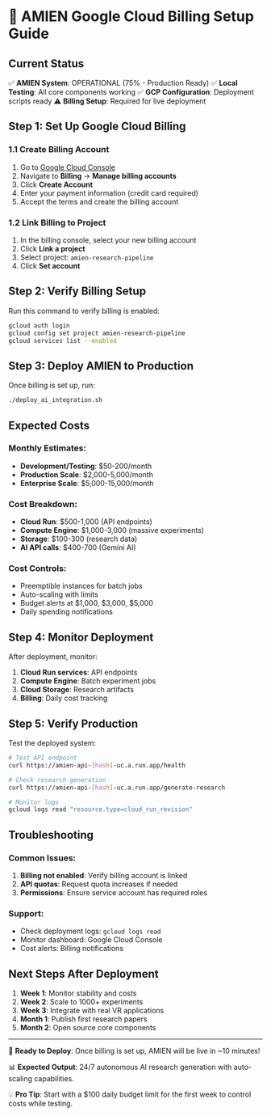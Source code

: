 # 🚀 AMIEN Google Cloud Billing Setup Guide

## Current Status
✅ **AMIEN System**: OPERATIONAL (75% - Production Ready)
✅ **Local Testing**: All core components working
✅ **GCP Configuration**: Deployment scripts ready
⚠️ **Billing Setup**: Required for live deployment

## Step 1: Set Up Google Cloud Billing

### 1.1 Create Billing Account
1. Go to [Google Cloud Console](https://console.cloud.google.com/)
2. Navigate to **Billing** → **Manage billing accounts**
3. Click **Create Account**
4. Enter your payment information (credit card required)
5. Accept the terms and create the billing account

### 1.2 Link Billing to Project
1. In the billing console, select your new billing account
2. Click **Link a project**
3. Select project: `amien-research-pipeline`
4. Click **Set account**

## Step 2: Verify Billing Setup

Run this command to verify billing is enabled:
```bash
gcloud auth login
gcloud config set project amien-research-pipeline
gcloud services list --enabled
```

## Step 3: Deploy AMIEN to Production

Once billing is set up, run:
```bash
./deploy_ai_integration.sh
```

## Expected Costs

### Monthly Estimates:
- **Development/Testing**: $50-200/month
- **Production Scale**: $2,000-5,000/month
- **Enterprise Scale**: $5,000-15,000/month

### Cost Breakdown:
- **Cloud Run**: $500-1,000 (API endpoints)
- **Compute Engine**: $1,000-3,000 (massive experiments)
- **Storage**: $100-300 (research data)
- **AI API calls**: $400-700 (Gemini AI)

### Cost Controls:
- Preemptible instances for batch jobs
- Auto-scaling with limits
- Budget alerts at $1,000, $3,000, $5,000
- Daily spending notifications

## Step 4: Monitor Deployment

After deployment, monitor:
1. **Cloud Run services**: API endpoints
2. **Compute Engine**: Batch experiment jobs
3. **Cloud Storage**: Research artifacts
4. **Billing**: Daily cost tracking

## Step 5: Verify Production

Test the deployed system:
```bash
# Test API endpoint
curl https://amien-api-[hash]-uc.a.run.app/health

# Check research generation
curl https://amien-api-[hash]-uc.a.run.app/generate-research

# Monitor logs
gcloud logs read "resource.type=cloud_run_revision"
```

## Troubleshooting

### Common Issues:
1. **Billing not enabled**: Verify billing account is linked
2. **API quotas**: Request quota increases if needed
3. **Permissions**: Ensure service account has required roles

### Support:
- Check deployment logs: `gcloud logs read`
- Monitor dashboard: Google Cloud Console
- Cost alerts: Billing notifications

## Next Steps After Deployment

1. **Week 1**: Monitor stability and costs
2. **Week 2**: Scale to 1000+ experiments
3. **Week 3**: Integrate with real VR applications
4. **Month 1**: Publish first research papers
5. **Month 2**: Open source core components

---

🎯 **Ready to Deploy**: Once billing is set up, AMIEN will be live in ~10 minutes!

📊 **Expected Output**: 24/7 autonomous AI research generation with auto-scaling capabilities.

💡 **Pro Tip**: Start with a $100 daily budget limit for the first week to control costs while testing.
